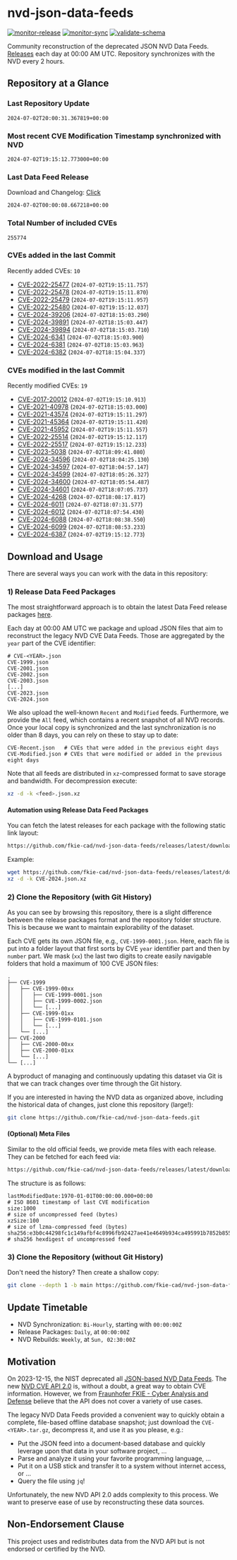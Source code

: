 # nvd-json-data-feeds

[![monitor-release](https://github.com/fkie-cad/nvd-json-data-feeds/actions/workflows/monitor_release.yml/badge.svg)](https://github.com/fkie-cad/nvd-json-data-feeds/actions/workflows/monitor_release.yml)
[![monitor-sync](https://github.com/fkie-cad/nvd-json-data-feeds/actions/workflows/monitor_sync.yml/badge.svg)](https://github.com/fkie-cad/nvd-json-data-feeds/actions/workflows/monitor_sync.yml)
[![validate-schema](https://github.com/fkie-cad/nvd-json-data-feeds/actions/workflows/validate_schema.yml/badge.svg)](https://github.com/fkie-cad/nvd-json-data-feeds/actions/workflows/validate_schema.yml)

Community reconstruction of the deprecated JSON NVD Data Feeds.
[Releases](https://github.com/fkie-cad/nvd-json-data-feeds/releases/latest) each day at 00:00 AM UTC.
Repository synchronizes with the NVD every 2 hours.

## Repository at a Glance

### Last Repository Update

```plain
2024-07-02T20:00:31.367819+00:00
```

### Most recent CVE Modification Timestamp synchronized with NVD

```plain
2024-07-02T19:15:12.773000+00:00
```

### Last Data Feed Release

Download and Changelog: [Click](https://github.com/fkie-cad/nvd-json-data-feeds/releases/latest)

```plain
2024-07-02T00:00:08.667218+00:00
```

### Total Number of included CVEs

```plain
255774
```

### CVEs added in the last Commit

Recently added CVEs: `10`

- [CVE-2022-25477](CVE-2022/CVE-2022-254xx/CVE-2022-25477.json) (`2024-07-02T19:15:11.757`)
- [CVE-2022-25478](CVE-2022/CVE-2022-254xx/CVE-2022-25478.json) (`2024-07-02T19:15:11.870`)
- [CVE-2022-25479](CVE-2022/CVE-2022-254xx/CVE-2022-25479.json) (`2024-07-02T19:15:11.957`)
- [CVE-2022-25480](CVE-2022/CVE-2022-254xx/CVE-2022-25480.json) (`2024-07-02T19:15:12.037`)
- [CVE-2024-39206](CVE-2024/CVE-2024-392xx/CVE-2024-39206.json) (`2024-07-02T18:15:03.290`)
- [CVE-2024-39891](CVE-2024/CVE-2024-398xx/CVE-2024-39891.json) (`2024-07-02T18:15:03.447`)
- [CVE-2024-39894](CVE-2024/CVE-2024-398xx/CVE-2024-39894.json) (`2024-07-02T18:15:03.710`)
- [CVE-2024-6341](CVE-2024/CVE-2024-63xx/CVE-2024-6341.json) (`2024-07-02T18:15:03.900`)
- [CVE-2024-6381](CVE-2024/CVE-2024-63xx/CVE-2024-6381.json) (`2024-07-02T18:15:03.963`)
- [CVE-2024-6382](CVE-2024/CVE-2024-63xx/CVE-2024-6382.json) (`2024-07-02T18:15:04.337`)


### CVEs modified in the last Commit

Recently modified CVEs: `19`

- [CVE-2017-20012](CVE-2017/CVE-2017-200xx/CVE-2017-20012.json) (`2024-07-02T19:15:10.913`)
- [CVE-2021-40978](CVE-2021/CVE-2021-409xx/CVE-2021-40978.json) (`2024-07-02T18:15:03.000`)
- [CVE-2021-43574](CVE-2021/CVE-2021-435xx/CVE-2021-43574.json) (`2024-07-02T19:15:11.297`)
- [CVE-2021-45364](CVE-2021/CVE-2021-453xx/CVE-2021-45364.json) (`2024-07-02T19:15:11.420`)
- [CVE-2021-45952](CVE-2021/CVE-2021-459xx/CVE-2021-45952.json) (`2024-07-02T19:15:11.557`)
- [CVE-2022-25514](CVE-2022/CVE-2022-255xx/CVE-2022-25514.json) (`2024-07-02T19:15:12.117`)
- [CVE-2022-25517](CVE-2022/CVE-2022-255xx/CVE-2022-25517.json) (`2024-07-02T19:15:12.233`)
- [CVE-2023-5038](CVE-2023/CVE-2023-50xx/CVE-2023-5038.json) (`2024-07-02T18:09:41.080`)
- [CVE-2024-34596](CVE-2024/CVE-2024-345xx/CVE-2024-34596.json) (`2024-07-02T18:04:25.130`)
- [CVE-2024-34597](CVE-2024/CVE-2024-345xx/CVE-2024-34597.json) (`2024-07-02T18:04:57.147`)
- [CVE-2024-34599](CVE-2024/CVE-2024-345xx/CVE-2024-34599.json) (`2024-07-02T18:05:26.327`)
- [CVE-2024-34600](CVE-2024/CVE-2024-346xx/CVE-2024-34600.json) (`2024-07-02T18:05:54.487`)
- [CVE-2024-34601](CVE-2024/CVE-2024-346xx/CVE-2024-34601.json) (`2024-07-02T18:07:05.737`)
- [CVE-2024-4268](CVE-2024/CVE-2024-42xx/CVE-2024-4268.json) (`2024-07-02T18:08:17.817`)
- [CVE-2024-6011](CVE-2024/CVE-2024-60xx/CVE-2024-6011.json) (`2024-07-02T18:07:31.577`)
- [CVE-2024-6012](CVE-2024/CVE-2024-60xx/CVE-2024-6012.json) (`2024-07-02T18:07:54.430`)
- [CVE-2024-6088](CVE-2024/CVE-2024-60xx/CVE-2024-6088.json) (`2024-07-02T18:08:38.550`)
- [CVE-2024-6099](CVE-2024/CVE-2024-60xx/CVE-2024-6099.json) (`2024-07-02T18:08:53.233`)
- [CVE-2024-6387](CVE-2024/CVE-2024-63xx/CVE-2024-6387.json) (`2024-07-02T19:15:12.773`)


## Download and Usage

There are several ways you can work with the data in this repository:

### 1) Release Data Feed Packages

The most straightforward approach is to obtain the latest Data Feed release packages [here](https://github.com/fkie-cad/nvd-json-data-feeds/releases/latest).

Each day at 00:00 AM UTC we package and upload JSON files that aim to reconstruct the legacy NVD CVE Data Feeds.
Those are aggregated by the `year` part of the CVE identifier:

```
# CVE-<YEAR>.json
CVE-1999.json
CVE-2001.json
CVE-2002.json
CVE-2003.json
[...]
CVE-2023.json
CVE-2024.json
```

We also upload the well-known `Recent` and `Modified` feeds.
Furthermore, we provide the `All` feed, which contains a recent snapshot of all NVD records.
Once your local copy is synchronized and the last synchronization is no older than 8 days, you can rely on these to stay up to date:

```plain
CVE-Recent.json   # CVEs that were added in the previous eight days
CVE-Modified.json # CVEs that were modified or added in the previous eight days
```

Note that all feeds are distributed in `xz`-compressed format to save storage and bandwidth.
For decompression execute:

```sh
xz -d -k <feed>.json.xz
```

#### Automation using Release Data Feed Packages

You can fetch the latest releases for each package with the following static link layout:

```sh
https://github.com/fkie-cad/nvd-json-data-feeds/releases/latest/download/CVE-<YEAR>.json.xz
```

Example:

```sh
wget https://github.com/fkie-cad/nvd-json-data-feeds/releases/latest/download/CVE-2024.json.xz
xz -d -k CVE-2024.json.xz
```

### 2) Clone the Repository (with Git History)

As you can see by browsing this repository, there is a slight difference between the release packages format and the repository folder structure.
This is because we want to maintain explorability of the dataset.

Each CVE gets its own JSON file, e.g., `CVE-1999-0001.json`.
Here, each file is put into a folder layout that first sorts by CVE `year` identifier part and then by `number` part.
We mask (`xx`) the last two digits to create easily navigable folders that hold a maximum of 100 CVE JSON files:

```plain
.
├── CVE-1999
│   ├── CVE-1999-00xx
│   │   ├── CVE-1999-0001.json
│   │   ├── CVE-1999-0002.json
│   │   └── [...]
│   ├── CVE-1999-01xx
│   │   ├── CVE-1999-0101.json
│   │   └── [...]
│   └── [...]
├── CVE-2000
│   ├── CVE-2000-00xx
│   ├── CVE-2000-01xx
│   └── [...]
└── [...]
```

A byproduct of managing and continuously updating this dataset via Git is that we can track changes over time through the Git history.

If you are interested in having the NVD data as organized above, including the historical data of changes, just clone this repository (large!):

```sh
git clone https://github.com/fkie-cad/nvd-json-data-feeds.git
```

#### (Optional) Meta Files

Similar to the old official feeds, we provide meta files with each release. They can be fetched for each feed via:

```sh
https://github.com/fkie-cad/nvd-json-data-feeds/releases/latest/download/CVE-<YEAR>.meta
```

The structure is as follows:

```plain
lastModifiedDate:1970-01-01T00:00:00.000+00:00                          # ISO 8601 timestamp of last CVE modification
size:1000                                                               # size of uncompressed feed (bytes)
xzSize:100                                                              # size of lzma-compressed feed (bytes)
sha256:e3b0c44298fc1c149afbf4c8996fb92427ae41e4649b934ca495991b7852b855 # sha256 hexdigest of uncompressed feed
```

### 3) Clone the Repository (without Git History)

Don't need the history? Then create a shallow copy:

```sh
git clone --depth 1 -b main https://github.com/fkie-cad/nvd-json-data-feeds.git
```


## Update Timetable

* NVD Synchronization: `Bi-Hourly`, starting with `00:00:00Z`
* Release Packages: `Daily`, at `00:00:00Z`
* NVD Rebuilds: `Weekly`, at `Sun, 02:30:00Z`


## Motivation

On 2023-12-15, the NIST deprecated all [JSON-based NVD Data Feeds](https://nvd.nist.gov/vuln/data-feeds#divRetirementBanner-1).
The new [NVD CVE API 2.0](https://nvd.nist.gov/developers/vulnerabilities) is, without a doubt, a great way to obtain CVE information.
However, we from [Fraunhofer FKIE - Cyber Analysis and Defense](https://www.fkie.fraunhofer.de/en/departments/cad.html) believe that the API does not cover a variety of use cases.

The legacy NVD Data Feeds provided a convenient way to quickly obtain a complete, file-based offline database snapshot; just download the `CVE-<YEAR>.tar.gz`, decompress it, and use it as you please, e.g.:

- Put the JSON feed into a document-based database and quickly leverage upon that data in your software project, ...
- Parse and analyze it using your favorite programming language, ...
- Put it on a USB stick and transfer it to a system without internet access, or ...
- Query the file using `jq`!

Unfortunately, the new NVD API 2.0 adds complexity to this process.
We want to preserve ease of use by reconstructing these data sources.

## Non-Endorsement Clause

This project uses and redistributes data from the NVD API but is not endorsed or certified by the NVD.